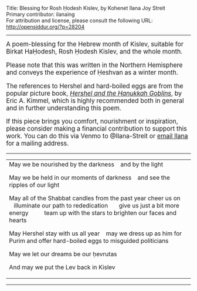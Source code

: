 <html>
<head></head>
<body>
Title: Blessing for Rosh Ḥodesh Kislev, by Kohenet Ilana Joy Streit<br />
Primary contributor: ilanaing<br />
For attribution and license, please consult the following URL: <a href="http://opensiddur.org/?p=28204">http://opensiddur.org/?p=28204</a>
<p />
<hr />

<div class="english" style="font-size: 1.2em;">
A poem-blessing for the Hebrew month of Kislev, suitable for Birkat HaḤodesh, Rosh Ḥodesh Kislev, and the whole month.

Please note that this was written in the Northern Hemisphere and conveys the experience of Ḥeshvan as a winter month.

The references to Hershel and hard-boiled eggs are from the popular picture book, <em><a href="https://en.wikipedia.org/wiki/Hershel_and_the_Hanukkah_Goblins">Hershel and the Ḥanukkah Goblins</a></em>, by Eric A. Kimmel, which is highly recommended both in general and in further understanding this poem.

If this piece brings you comfort, nourishment or inspiration, please consider making a financial contribution to support this work. You can do this via Venmo to @Ilana-Streit or <a href="mailto:ilanaing@gmail.com">email Ilana</a> for a mailing address.
</div>

<hr />

<table style="margin-left: auto;margin-right: auto;">
<tbody>
<tr><td style="vertical-align:top;">
<div class="english">
May we be nourished by the darkness
&nbsp;&nbsp;&nbsp;and by the light





May we be held in our moments of darkness
&nbsp;&nbsp;&nbsp;and see the ripples of our light





May all of the Shabbat candles from the past year cheer us on
&nbsp;&nbsp;&nbsp;illuminate our path to rededication
&nbsp;&nbsp;&nbsp;&nbsp;&nbsp;&nbsp;give us just a bit more energy
&nbsp;&nbsp;&nbsp;&nbsp;&nbsp;&nbsp;&nbsp;&nbsp;&nbsp;team up with the stars to brighten our faces and hearts





May Hershel stay with us all year
&nbsp;&nbsp;&nbsp;may we dress up as him for Purim and offer hard-boiled eggs to misguided politicians





May we let our dreams be our ḥevrutas





And may we put the Lev back in Kislev
</div></td></tr>
</tbody></table>

<hr />

&nbsp;
</body>
</html>